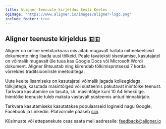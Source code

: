 ```yaml
---
title: Aligner teenuste kirjeldus Eesti Keeles
ogImage: "https://www.aligner.io/images/aligner-logo.png"
include_footer: true
---
```



## Aligner teenuste kirjeldus 🇪🇪

Aligner on online veebitarkvara mis aitab mugavalt hallata mitmekeelseid dokumente ning lisada uusi tõlkeid. Peale tavateksti sisestamise, kasutajatel on võimalik mugavalt üle tuua kas Google Docs või Microsoft Wordi dokument. Aligner lihtsustab ning kiirendab tõlkimisprotsessi 7 korda võrreldes traditsiooniliste meetoditega.

Uute keelte lisamiseks on kasutajatel võimalik jagada kolleegidega, tõlkijatega, kasutada masintõlged või süsteemis pakutavat inimtõlke teenust. Tarkvara kasutamine on tasuta, sh. masintõlge kuni 10 A4 lehekülge. Inimtõlke teenuste tuleb maksta vastavalt süsteemis antud hinnakirjale.

Tarkvara kasutamiseks kasutatakse populaarseid logineid nagu Google, Facebook ja Linkedin. Platvormile pääseb [siin](https://app.aligner.io). 

Küsimuste või ettepanekute osas saata meil aadressile:
feedback@aligner.io